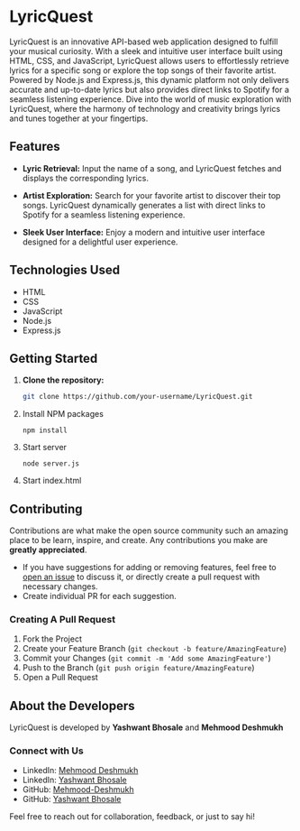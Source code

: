 # LyricQuest

LyricQuest is an innovative API-based web application designed to fulfill your musical curiosity. With a sleek and intuitive user interface built using HTML, CSS, and JavaScript, LyricQuest allows users to effortlessly retrieve lyrics for a specific song or explore the top songs of their favorite artist. Powered by Node.js and Express.js, this dynamic platform not only delivers accurate and up-to-date lyrics but also provides direct links to Spotify for a seamless listening experience. Dive into the world of music exploration with LyricQuest, where the harmony of technology and creativity brings lyrics and tunes together at your fingertips.

## Features

- **Lyric Retrieval:** Input the name of a song, and LyricQuest fetches and displays the corresponding lyrics.

- **Artist Exploration:** Search for your favorite artist to discover their top songs. LyricQuest dynamically generates a list with direct links to Spotify for a seamless listening experience.

- **Sleek User Interface:** Enjoy a modern and intuitive user interface designed for a delightful user experience.

## Technologies Used

- HTML
- CSS
- JavaScript
- Node.js
- Express.js


## Getting Started

1. **Clone the repository:**

   ```bash
   git clone https://github.com/your-username/LyricQuest.git

2. Install NPM packages

    ```
    npm install
    ```
3. Start server

    ```
    node server.js
    ```

4. Start index.html


## Contributing

Contributions are what make the open source community such an amazing place to be learn, inspire, and create. Any contributions you make are **greatly appreciated**.

-   If you have suggestions for adding or removing features, feel free to [open an issue](https://github.com/Mehmood-Deshmukh/LyricQuest/issues/new) to discuss it, or directly create a pull request with necessary changes.
-   Create individual PR for each suggestion.

### Creating A Pull Request

1. Fork the Project
2. Create your Feature Branch (`git checkout -b feature/AmazingFeature`)
3. Commit your Changes (`git commit -m 'Add some AmazingFeature'`)
4. Push to the Branch (`git push origin feature/AmazingFeature`)
5. Open a Pull Request

## About the Developers

LyricQuest is developed by **Yashwant Bhosale** and **Mehmood Deshmukh**

### Connect with Us

- LinkedIn: [Mehmood Deshmukh](https://www.linkedin.com/in/mehmood-deshmukh-93533a2a7/)
- LinkedIn: [Yashwant Bhosale](https://www.linkedin.com/in/yashwant-bhosale-4ab062292/)
- GitHub: [Mehmood-Deshmukh](https://github.com/Mehmood-Deshmukh)
- GitHub: [Yashwant Bhosale](https://github.com/YashwantBhosale)

Feel free to reach out for collaboration, feedback, or just to say hi!

